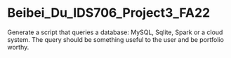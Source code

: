 # Beibei_Du_IDS706_Project3_FA22
Generate a script that queries a database: MySQL, Sqlite, Spark or a cloud system. The query should be something useful to the user and be portfolio worthy.
